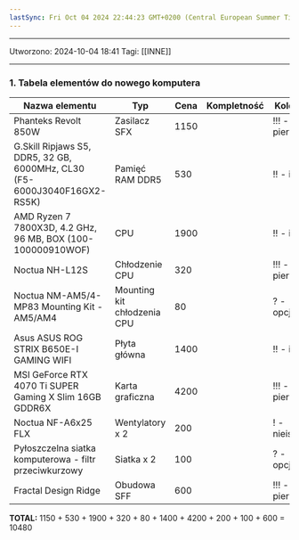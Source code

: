 ```yaml
---
lastSync: Fri Oct 04 2024 22:44:23 GMT+0200 (Central European Summer Time)
---
```

---
Utworzono: 2024-10-04 18:41
Tagi: [[INNE]]

---
### 1. Tabela elementów do nowego komputera

| Nazwa elementu                                                           | Typ                         | Cena | Kompletność | Kolejność      | Link do elementu                                                                                                                                                                                                                                                                                                                                                                                                   |
| ------------------------------------------------------------------------ | --------------------------- | ---- | ----------- | -------------- | ------------------------------------------------------------------------------------------------------------------------------------------------------------------------------------------------------------------------------------------------------------------------------------------------------------------------------------------------------------------------------------------------------------------ |
| Phanteks Revolt 850W                                                     | Zasilacz SFX                | 1150 |             | !!! - pierwsze | https://www.morele.net/zasilacz-phanteks-revolt-sfx-850w-ph-p850psf-02-13127617/                                                                                                                                                                                                                                                                                                                                   |
| G.Skill Ripjaws S5, DDR5, 32 GB, 6000MHz, CL30 (F5-6000J3040F16GX2-RS5K) | Pamięć RAM DDR5             | 530  |             | !! - istotne   | https://www.morele.net/pamiec-g-skill-ripjaws-s5-ddr5-32-gb-6000mhz-cl30-f5-6000j3040f16gx2-rs5k-10728607/                                                                                                                                                                                                                                                                                                         |
| AMD Ryzen 7 7800X3D, 4.2 GHz, 96 MB, BOX (100-100000910WOF)              | CPU                         | 1900 |             | !! - istotne   | https://www.morele.net/procesor-amd-ryzen-7-7800x3d-4-2-ghz-96-mb-box-100-100000910wof-12668825/                                                                                                                                                                                                                                                                                                                   |
| Noctua NH-L12S                                                           | Chłodzenie CPU              | 320  |             | !!! - pierwsze | https://www.morele.net/chlodzenie-cpu-noctua-nh-l12s-1610799/                                                                                                                                                                                                                                                                                                                                                      |
| Noctua NM-AM5/4-MP83 Mounting Kit - AM5/AM4                              | Mounting kit chłodzenia CPU | 80   |             | ? - opcjonalne | https://pcforce.pl/pl/p/Noctua-NM-AM54-MP83-Mounting-Kit-AM5AM4/290722                                                                                                                                                                                                                                                                                                                                             |
| Asus ASUS ROG STRIX B650E-I GAMING WIFI                                  | Płyta główna                | 1400 |             | !! - istotne   | https://www.morele.net/plyta-glowna-asus-asus-rog-strix-b650e-i-gaming-wifi-11947330/                                                                                                                                                                                                                                                                                                                              |
| MSI GeForce RTX 4070 Ti SUPER Gaming X Slim 16GB GDDR6X                  | Karta graficzna             | 4200 |             | !!! - pierwsze | https://www.morele.net/karta-graficzna-msi-geforce-rtx-4070-ti-super-gaming-x-slim-16gb-gddr6x-13166816/                                                                                                                                                                                                                                                                                                           |
| Noctua NF-A6x25 FLX                                                      | Wentylatory x 2             | 200  |             | ! - nieistotne | https://www.morele.net/wentylator-noctua-nf-a6x25-flx-552934/                                                                                                                                                                                                                                                                                                                                                      |
| Pyłoszczelna siatka komputerowa - filtr przeciwkurzowy                   | Siatka x 2                  | 100  |             | ? - opcjonalne | https://pl.aliexpress.com/item/1005005932041847.html?spm=a2g0o.productlist.main.57.13ac16e6EtnyTx&algo_pvid=9ce5e6f2-9768-4af8-b38a-47af437b9d8b&algo_exp_id=9ce5e6f2-9768-4af8-b38a-47af437b9d8b-28&pdp_npi=4%40dis%21PLN%2127.01%2129.37%21%21%2147.51%2151.67%21%402103846917142390482053947e93a3%2112000034904918165%21sea%21PL%210%21AB&curPageLogUid=8XXInvOlBoEh&utparam-url=scene%3Asearch%7Cquery_from%3A |
| Fractal Design Ridge                                                     | Obudowa SFF                 | 600  |             | !!! - pierwsze | https://www.fractal-design.com/products/cases/ridge/ridge/white/                                                                                                                                                                                                                                                                                                                                                   |

**TOTAL:**
1150 + 530 + 1900 + 320 + 80 + 1400 + 4200 + 200 + 100 + 600 = 10480
